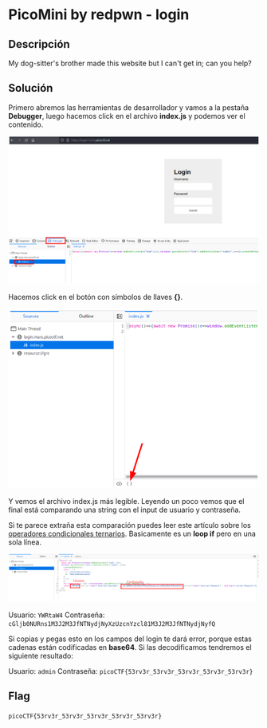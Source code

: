 # PicoMini by redpwn - login


## Descripción

My dog-sitter's brother made this website but I can't get in; can you help?


## Solución

Primero abremos las herramientas de desarrollador y vamos a la pestaña **Debugger**, luego hacemos click en el archivo **index.js** y podemos ver el contenido.

![](./imagenes/login-1.png)

Hacemos click en el botón con símbolos de llaves **{}**.

![](./imagenes/login-2.png)

Y vemos el archivo index.js más legible. Leyendo un poco vemos que el final está comparando una string con el input de usuario y contraseña.

Si te parece extraña esta comparación puedes leer este artículo sobre los [operadores condicionales ternarios](https://developer.mozilla.org/es/docs/Web/JavaScript/Reference/Operators/Conditional_Operator). Basicamente es un **loop if** pero en una sola línea.

![](./imagenes/login-3.png)

Usuario: `YWRtaW4`
Contraseña: `cGljb0NURns1M3J2M3JfNTNydjNyXzUzcnYzcl81M3J2M3JfNTNydjNyfQ`

Si copias y pegas esto en los campos del login te dará error, porque estas cadenas están codificadas en **base64**. Si las decodificamos tendremos el siguiente resultado:

Usuario: `admin`
Contraseña: `picoCTF{53rv3r_53rv3r_53rv3r_53rv3r_53rv3r}`


## Flag

`picoCTF{53rv3r_53rv3r_53rv3r_53rv3r_53rv3r}`